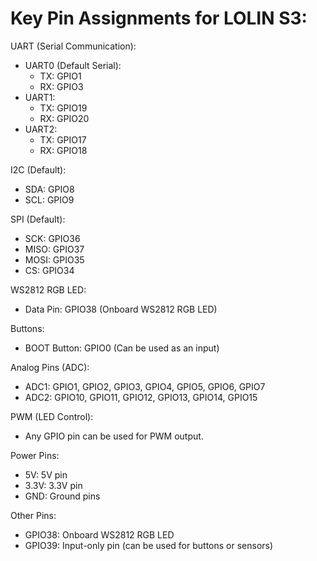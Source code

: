 # Key Pin Assignments for LOLIN S3:

UART (Serial Communication):
 - UART0 (Default Serial):
   - TX: GPIO1
   - RX: GPIO3
 - UART1:
   - TX: GPIO19
   - RX: GPIO20
 - UART2:
   - TX: GPIO17
   - RX: GPIO18

I2C (Default):
 - SDA: GPIO8
 - SCL: GPIO9

SPI (Default):
 - SCK:  GPIO36
 - MISO: GPIO37
 - MOSI: GPIO35
 - CS:   GPIO34

WS2812 RGB LED:
 - Data Pin: GPIO38 (Onboard WS2812 RGB LED)

Buttons:
 - BOOT Button: GPIO0 (Can be used as an input)

Analog Pins (ADC):
 - ADC1: GPIO1, GPIO2, GPIO3, GPIO4, GPIO5, GPIO6, GPIO7
 - ADC2: GPIO10, GPIO11, GPIO12, GPIO13, GPIO14, GPIO15

PWM (LED Control):
 - Any GPIO pin can be used for PWM output.

Power Pins:
 - 5V: 5V pin
 - 3.3V: 3.3V pin
 - GND: Ground pins

Other Pins:
 - GPIO38: Onboard WS2812 RGB LED
 - GPIO39: Input-only pin (can be used for buttons or sensors)
